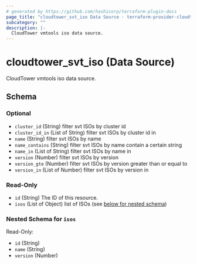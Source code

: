 ```yaml
---
# generated by https://github.com/hashicorp/terraform-plugin-docs
page_title: "cloudtower_svt_iso Data Source - terraform-provider-cloudtower"
subcategory: ""
description: |-
  CloudTower vmtools iso data source.
---
```


# cloudtower_svt_iso (Data Source)

CloudTower vmtools iso data source.



<!-- schema generated by tfplugindocs -->
## Schema

### Optional

- `cluster_id` (String) filter svt ISOs by cluster id
- `cluster_id_in` (List of String) filter svt ISOs by cluster id in
- `name` (String) filter svt ISOs by name
- `name_contains` (String) filter svt ISOs by name contain a certain string
- `name_in` (List of String) filter svt ISOs by name in
- `version` (Number) filter svt ISOs by version
- `version_gte` (Number) filter svt ISOs by version greater than or equal to
- `version_in` (List of Number) filter svt ISOs by version in

### Read-Only

- `id` (String) The ID of this resource.
- `isos` (List of Object) list of ISOs (see [below for nested schema](#nestedatt--isos))

<a id="nestedatt--isos"></a>
### Nested Schema for `isos`

Read-Only:

- `id` (String)
- `name` (String)
- `version` (Number)
